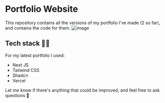 # Portfolio Website
This repository contains all the versions of my portfolio I've made (2 so far), and contains the code for them.
![image](https://github.com/user-attachments/assets/e3612547-90b8-491f-b0d1-6cee7ae27039)

## Tech stack 🧑‍💻
For my latest portfolio I used:
- Next JS
- Tailwind CSS
- Shadcn
- Vercel

Let me know if there's anything that could be improved, and feel free to ask questions 🙂
